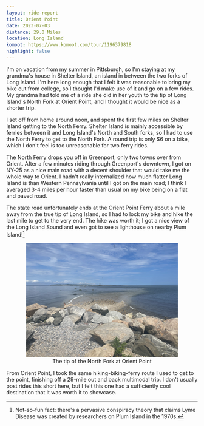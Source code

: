 ```yaml
---
layout: ride-report
title: Orient Point
date: 2023-07-03
distance: 29.0 Miles
location: Long Island
komoot: https://www.komoot.com/tour/1196379818
highlight: false
---
```


I'm on vacation from my summer in Pittsburgh, so I'm staying at my grandma's house in Shelter Island, an island in between the two forks of Long Island. I'm here long enough that I felt it was reasonable to bring my bike out from college, so I thought I'd make use of it and go on a few rides. My grandma had told me of a ride she did in her youth to the tip of Long Island's North Fork at Orient Point, and I thought it would be nice as a shorter trip.

I set off from home around noon, and spent the first few miles on Shelter Island getting to the North Ferry. Shelter Island is mainly accessible by ferries between it and Long Island's North and South forks, so I had to use the North Ferry to get to the North Fork. A round trip is only $6 on a bike, which I don't feel is too unreasonable for two ferry rides.

The North Ferry drops you off in Greenport, only two towns over from Orient. After a few minutes riding through Greenport's downtown, I got on NY-25 as a nice main road with a decent shoulder that would take me the whole way to Orient. I hadn't really internalized how much flatter Long Island is than Western Pennsylvania until I got on the main road; I think I averaged 3-4 miles per hour faster than usual on my bike being on a flat and paved road.

The state road unfortunately ends at the Orient Point Ferry about a mile away from the true tip of Long Island, so I had to lock my bike and hike the last mile to get to the very end. The hike was worth it; I got a nice view of the Long Island Sound and even got to see a lighthouse on nearby Plum Island![^1]

<div style="text-align:center">
    <img src="/assets/img/bike-ride-reports/orient-point/IMG_6586.jpg"
      height=300/>
    <div class="caption">The tip of the North Fork at Orient Point</div>
</div>

From Orient Point, I took the same hiking-biking-ferry route I used to get to the point, finishing off a 29-mile out and back multimodal trip. I don't usually post rides this short here, but I felt this one had a sufficiently cool destination that it was worth it to showcase.

[^1]: Not-so-fun fact: there's a pervasive conspiracy theory that claims Lyme Disease was created by researchers on Plum Island in the 1970s.